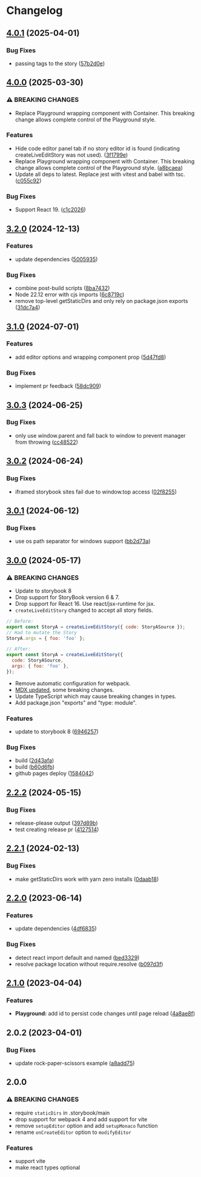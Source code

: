 # Changelog

## [4.0.1](https://github.com/JeremyRH/storybook-addon-code-editor/compare/v4.0.0...v4.0.1) (2025-04-01)


### Bug Fixes

* passing tags to the story ([57b2d0e](https://github.com/JeremyRH/storybook-addon-code-editor/commit/57b2d0ef4901d3d97e19b4ea57449d06e534bf96))

## [4.0.0](https://github.com/JeremyRH/storybook-addon-code-editor/compare/v3.2.0...v4.0.0) (2025-03-30)


### ⚠ BREAKING CHANGES

* Replace Playground wrapping component with Container. This breaking change allows complete control of the Playground style.

### Features

* Hide code editor panel tab if no story editor id is found (indicating createLiveEditStory was not used). ([3f1799e](https://github.com/JeremyRH/storybook-addon-code-editor/commit/3f1799e6dd479edd545c7ffd4bb603e4d9aedc1b))
* Replace Playground wrapping component with Container. This breaking change allows complete control of the Playground style. ([a8bcaea](https://github.com/JeremyRH/storybook-addon-code-editor/commit/a8bcaeaf24ff02c2741d378472407bfeb258d4e9))
* Update all deps to latest. Replace jest with vitest and babel with tsc. ([c055c92](https://github.com/JeremyRH/storybook-addon-code-editor/commit/c055c926848e6dabada0caa0b5a49b41db558e70))


### Bug Fixes

* Support React 19. ([c1c2026](https://github.com/JeremyRH/storybook-addon-code-editor/commit/c1c20262baeee7f202e202e1820d797080d05490))

## [3.2.0](https://github.com/JeremyRH/storybook-addon-code-editor/compare/v3.1.0...v3.2.0) (2024-12-13)


### Features

* update dependencies ([5005935](https://github.com/JeremyRH/storybook-addon-code-editor/commit/50059352e1e9b10c3982377c6cb8990fd3bf7d6d))


### Bug Fixes

* combine post-build scripts ([8ba7432](https://github.com/JeremyRH/storybook-addon-code-editor/commit/8ba743218a16afba0b27f82743a79aca3e84a2e5))
* Node 22.12 error with cjs imports ([6c8719c](https://github.com/JeremyRH/storybook-addon-code-editor/commit/6c8719c1ea62d89e9cea78447425c6f3128fcf41))
* remove top-level getStaticDirs and only rely on package.json exports ([31dc7a4](https://github.com/JeremyRH/storybook-addon-code-editor/commit/31dc7a4e85389fbf88805e001cf70cec095a1e2f))

## [3.1.0](https://github.com/JeremyRH/storybook-addon-code-editor/compare/v3.0.3...v3.1.0) (2024-07-01)


### Features

* add editor options and wrapping component prop ([5d47fd8](https://github.com/JeremyRH/storybook-addon-code-editor/commit/5d47fd8048684b99dde98d38f4c1501bee3a025d))


### Bug Fixes

* implement pr feedback ([58dc909](https://github.com/JeremyRH/storybook-addon-code-editor/commit/58dc90928c4f8d3fe97cfdb978e76c1afd8fa3ce))

## [3.0.3](https://github.com/JeremyRH/storybook-addon-code-editor/compare/v3.0.2...v3.0.3) (2024-06-25)


### Bug Fixes

* only use window.parent and fall back to window to prevent manager from throwing ([cc48522](https://github.com/JeremyRH/storybook-addon-code-editor/commit/cc485224cf059086be21a9c9ab5d45f95e7b82a3))

## [3.0.2](https://github.com/JeremyRH/storybook-addon-code-editor/compare/v3.0.1...v3.0.2) (2024-06-24)


### Bug Fixes

* iframed storybook sites fail due to window.top access ([02f8255](https://github.com/JeremyRH/storybook-addon-code-editor/commit/02f825557e20dc6e77aa13464b8246d4ef7e1c39))

## [3.0.1](https://github.com/JeremyRH/storybook-addon-code-editor/compare/v3.0.0...v3.0.1) (2024-06-12)


### Bug Fixes

* use os path separator for windows support ([bb2d73a](https://github.com/JeremyRH/storybook-addon-code-editor/commit/bb2d73a1c7849582d0d82e31bb6acd73d30f17c7))

## [3.0.0](https://github.com/JeremyRH/storybook-addon-code-editor/compare/v2.2.2...v3.0.0) (2024-05-17)


### ⚠ BREAKING CHANGES

* Update to storybook 8
* Drop support for StoryBook version 6 & 7.
* Drop support for React 16. Use react/jsx-runtime for jsx.
* `createLiveEditStory` changed to accept all story fields.
```js
// Before:
export const StoryA = createLiveEditStory({ code: StoryASource });
// Had to mutate the Story
StoryA.args = { foo: 'foo' };
```
```js
// After:
export const StoryA = createLiveEditStory({
  code: StoryASource,
  args: { foo: 'foo' },
});
```

* Remove automatic configuration for webpack.
* [MDX updated](https://github.com/storybookjs/storybook/blob/ba69532715f162567cc17aa3a0de8ca918dfdd2c/MIGRATION.md#mdx-related-changes), some breaking changes.
* Update TypeScript which may cause breaking changes in types.
* Add package.json "exports" and "type: module".

### Features

* update to storybook 8 ([6946257](https://github.com/JeremyRH/storybook-addon-code-editor/commit/6946257e989ea361e28f1d0810a95c6c9ffc4074))


### Bug Fixes

* build ([2d43afa](https://github.com/JeremyRH/storybook-addon-code-editor/commit/2d43afaf28ad1cad075d2c624b9c4e32d5cfedf7))
* build ([b60d6fb](https://github.com/JeremyRH/storybook-addon-code-editor/commit/b60d6fb18d942fe68642457cf4f62c45fa59d54f))
* github pages deploy ([1584042](https://github.com/JeremyRH/storybook-addon-code-editor/commit/15840421a2b1500cf601fbdcc28e2f3c42503cb3))

## [2.2.2](https://github.com/JeremyRH/storybook-addon-code-editor/compare/v2.2.1...v2.2.2) (2024-05-15)


### Bug Fixes

* release-please output ([397d89b](https://github.com/JeremyRH/storybook-addon-code-editor/commit/397d89b760807aef5ee40e09860656e253115c48))
* test creating release pr ([4127514](https://github.com/JeremyRH/storybook-addon-code-editor/commit/4127514b4bf23c6e4758228a769db2a81500a060))

## [2.2.1](https://github.com/JeremyRH/storybook-addon-code-editor/compare/v2.2.0...v2.2.1) (2024-02-13)


### Bug Fixes

* make getStaticDirs work with yarn zero installs ([0daab18](https://github.com/JeremyRH/storybook-addon-code-editor/commit/0daab180298a7760e0a74a512985f72a5f1f327d))

## [2.2.0](https://github.com/JeremyRH/storybook-addon-code-editor/compare/v2.1.0...v2.2.0) (2023-06-14)


### Features

* update dependencies ([4df6835](https://github.com/JeremyRH/storybook-addon-code-editor/commit/4df6835dc5af30e229f6a06b11d8325ddc1303af))


### Bug Fixes

* detect react import default and named ([bed3329](https://github.com/JeremyRH/storybook-addon-code-editor/commit/bed3329c05064dc7839f398749d3fd0f629598a1))
* resolve package location without require.resolve ([b097d3f](https://github.com/JeremyRH/storybook-addon-code-editor/commit/b097d3f4079719a4c49eaea903657c399ac8886f))

## [2.1.0](https://github.com/JeremyRH/storybook-addon-code-editor/compare/v2.0.2...v2.1.0) (2023-04-04)


### Features

* **Playground:** add id to persist code changes until page reload ([4a8ae8f](https://github.com/JeremyRH/storybook-addon-code-editor/commit/4a8ae8f3a0877ed6c6d9c61fc2046326cea8a595))

## 2.0.2 (2023-04-01)


### Bug Fixes

* update rock-paper-scissors example ([a8add75](https://github.com/JeremyRH/storybook-addon-code-editor/commit/a8add7531d77728f8da99647c877f3311c625370))

## 2.0.0

### ⚠ BREAKING CHANGES

* require `staticDirs` in .storybook/main
* drop support for webpack 4 and add support for vite
* remove `setupEditor` option and add `setupMonaco` function
* rename `onCreateEditor` option to `modifyEditor`

### Features

* support vite
* make react types optional
